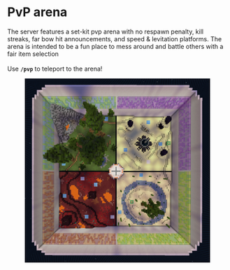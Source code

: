 # PvP arena

The server features a set-kit pvp arena with no respawn penalty, kill streaks, far bow hit announcements, and speed & levitation platforms. The arena is intended to be a fun place to mess around and battle others with a fair item selection\
\
Use **`/pvp`** to teleport to the arena!

<figure><img src="../../.gitbook/assets/arena.png" alt=""><figcaption></figcaption></figure>
